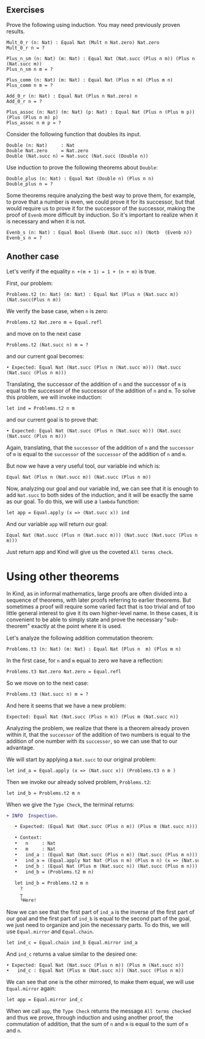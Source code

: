 ## Exercises

Prove the following using induction. You may need previously proven results.

```rust,ignore
Mult_0_r (n: Nat) : Equal Nat (Mult n Nat.zero) Nat.zero
Mult_0_r n = ?

Plus_n_sm (n: Nat) (m: Nat) : Equal Nat (Nat.succ (Plus n m)) (Plus n (Nat.succ m))
Plus_n_sm n m = ?

Plus_comm (n: Nat) (m: Nat) : Equal Nat (Plus n m) (Plus m n)
Plus_comm n m = ?

Add_0_r (n: Nat) : Equal Nat (Plus n Nat.zero) n
Add_0_r n = ?

Plus_assoc (n: Nat) (m: Nat) (p: Nat) : Equal Nat (Plus n (Plus m p)) (Plus (Plus n m) p)
Plus_assoc n m p = ?
```

Consider the following function that doubles its input.

```rust,ignore
Double (n: Nat)     : Nat
Double Nat.zero     = Nat.zero
Double (Nat.succ n) = Nat.succ (Nat.succ (Double n))
```

Use induction to prove the following theorems about ``Double``:

```rust,ignore
Double_plus (n: Nat) : Equal Nat (Double n) (Plus n n)
Double_plus n = ?
```

Some theorems require analyzing the best way to prove them, for example, to prove that a number is even, we could prove it for its successor, but that would require us to prove it for the successor of the successor, making the proof of ``Evenb`` more difficult by induction. So it's important to realize when it is necessary and when it is not.

```rust,ignore
Evenb_s (n: Nat) : Equal Bool (Evenb (Nat.succ n)) (Notb  (Evenb n))
Evenb_s n = ?
```

## Another case

Let's verify if the equality ``n +(m + 1) = 1 + (n + m)`` is true.

First, our problem:

```rust,ignore
Problems.t2 (n: Nat) (m: Nat) : Equal Nat (Plus n (Nat.succ m)) (Nat.succ(Plus n m))
```

We verify the base case, when ``n`` is zero:

```rust,ignore
Problems.t2 Nat.zero m = Equal.refl
```

and move on to the next case

```rust,ignore
Problems.t2 (Nat.succ n) m = ?
```

and our current goal becomes:

```rust,ignore
• Expected: Equal Nat (Nat.succ (Plus n (Nat.succ m))) (Nat.succ (Nat.succ (Plus n m)))
```

Translating, the successor of the addition of ``n`` and the successor of ``m`` is equal to the successor of the successor of the addition of ``n`` and ``m``. To solve this problem, we will invoke induction:

```rust,ignore
let ind = Problems.t2 n m
```

and our current goal is to prove that:

```rust,ignore
• Expected: Equal Nat (Nat.succ (Plus n (Nat.succ m))) (Nat.succ (Nat.succ (Plus n m)))
```

Again, translating, that the ``successor`` of the addition of ``n`` and the ``successor`` of ``m`` is equal to the ``successor`` of the ``successor`` of the addition of ``n`` and ``m``.

But now we have a very useful tool, our variable ind which is:

```rust,ignore
Equal Nat (Plus n (Nat.succ m)) (Nat.succ (Plus n m))
```

Now, analyzing our goal and our variable ind, we can see that it is enough to add ``Nat.succ`` to both sides of the induction, and it will be exactly the same as our goal. To do this, we will use a ``lambda`` function:

```rust,ignore
let app = Equal.apply (x => (Nat.succ x)) ind
```

And our variable ``app`` will return our goal:

```rust,ignore
Equal Nat (Nat.succ (Plus n (Nat.succ m))) (Nat.succ (Nat.succ (Plus n m)))
```

Just return app and Kind will give us the coveted ``All terms check``.

# Using other theorems

In Kind, as in informal mathematics, large proofs are often divided into a sequence of theorems, with later proofs referring to earlier theorems. But sometimes a proof will require some varied fact that is too trivial and of too little general interest to give it its own higher-level name. In these cases, it is convenient to be able to simply state and prove the necessary "sub-theorem" exactly at the point where it is used.

Let's analyze the following addition commutation theorem:

```rust,ignore
Problems.t3 (n: Nat) (m: Nat) : Equal Nat (Plus n  m) (Plus m n)
```

In the first case, for ``n`` and ``m`` equal to zero we have a reflection:

```rust,ignore
Problems.t3 Nat.zero Nat.zero = Equal.refl
```

So we move on to the next case:

```rust,ignore
Problems.t3 (Nat.succ n) m = ?
```

And here it seems that we have a new problem:

```rust,ignore
Expected: Equal Nat (Nat.succ (Plus n m)) (Plus m (Nat.succ n))

```

Analyzing the problem, we realize that there is a theorem already proven within it, that the ``successor`` of the addition of two numbers is equal to the addition of one number with its ``successor``, so we can use that to our advantage.

We will start by applying a ``Nat.succ`` to our original problem:

```rust,ignore
let ind_a = Equal.apply (x => (Nat.succ x)) (Problems.t3 n m )
```

Then we invoke our already solved problem, ``Problems.t2``:

```rust,ignore
let ind_b = Problems.t2 m n
```

When we give the ``Type Check``, the terminal returns:

```diff
+ INFO  Inspection.

   • Expected: (Equal Nat (Nat.succ (Plus n m)) (Plus m (Nat.succ n))) 

   • Context: 
   •   n     : Nat 
   •   m     : Nat 
   •   ind_a : (Equal Nat (Nat.succ (Plus n m)) (Nat.succ (Plus m n))) 
   •   ind_a = (Equal.apply Nat Nat (Plus n m) (Plus m n) (x => (Nat.succ x)) (Problems.t3 n m)) 
   •   ind_b : (Equal Nat (Plus m (Nat.succ n)) (Nat.succ (Plus m n))) 
   •   ind_b = (Problems.t2 m n) 
 
   let ind_b = Problems.t2 m n
     ?
     ┬
     └Here!
```

Now we can see that the first part of ``ind_a`` is the inverse of the first part of our goal and the first part of ``ind_b`` is equal to the second part of the goal, we just need to organize and join the necessary parts. To do this, we will use ``Equal.mirror`` and ``Equal.chain``.

```rust,ignore
let ind_c = Equal.chain ind_b Equal.mirror ind_a
```

And ``ind_c`` returns a value similar to the desired one:

```rust,ignore
• Expected: Equal Nat (Nat.succ (Plus n m)) (Plus m (Nat.succ n))
•   ind_c : Equal Nat (Plus m (Nat.succ n)) (Nat.succ (Plus n m))
```

We can see that one is the other mirrored, to make them equal, we will use ``Equal.mirror`` again:

```rust,ignore
let app = Equal.mirror ind_c
```

When we call ``app``, the ``Type Check`` returns the message ``All terms checked`` and thus we prove, through induction and using another proof, the commutation of addition, that the sum of ``n`` and ``m`` is equal to the sum of ``m`` and ``n``.
